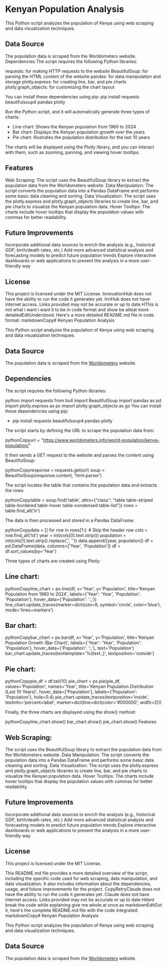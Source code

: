 # Kenyan Population Analysis
This Python script analyzes the population of Kenya using web scraping and data visualization techniques.

## Data Source
The population data is scraped from the Worldometers website.
Dependencies
The script requires the following Python libraries:

requests: for making HTTP requests to the website
BeautifulSoup: for parsing the HTML content of the website
pandas: for data manipulation and storage
plotly.express: for creating line, bar, and pie charts
plotly.graph_objects: for customizing the chart layout

You can install these dependencies using pip:
pip install requests beautifulsoup4 pandas plotly


Run the Python script, and it will automatically generate three types of charts:

- Line chart: Shows the Kenyan population from 1960 to 2024
- Bar chart: Displays the Kenyan population growth over the years
- Pie chart: Illustrates the population distribution for the last 10 years


The charts will be displayed using the Plotly library, and you can interact with them, such as zooming, panning, and viewing hover tooltips.

## Features

Web Scraping: The script uses the BeautifulSoup library to extract the population data from the Worldometers website.
Data Manipulation: The script converts the population data into a Pandas DataFrame and performs some basic data cleaning and sorting.
Data Visualization: The script uses the plotly.express and plotly.graph_objects libraries to create line, bar, and pie charts to visualize the Kenyan population data.
Hover Tooltips: The charts include hover tooltips that display the population values with commas for better readability.

## Future Improvements

Incorporate additional data sources to enrich the analysis (e.g., historical GDP, birth/death rates, etc.)
Add more advanced statistical analysis and forecasting models to predict future population trends
Explore interactive dashboards or web applications to present the analysis in a more user-friendly way

## License
This project is licensed under the MIT License. InnovationHub does not have the ability to run the code it generates yet. InnHub does not have internet access. Links provided may not be accurate or up to date.HThis is not what i want i want it to be in code format and show be atleat more detailedEditUnderstood. Here's a more detailed README.md file in code format:
markdownCopy# Kenyan Population Analysis

This Python script analyzes the population of Kenya using web scraping and data visualization techniques.

## Data Source

The population data is scraped from the [Worldometers](https://www.worldometers.info/world-population/kenya-population/) website.

## Dependencies

The script requires the following Python libraries:

python
import requests
from bs4 import BeautifulSoup
import pandas as pd
import plotly.express as px
import plotly.graph_objects as go
You can install these dependencies using pip:

- pip install requests beautifulsoup4 pandas plotly


The script starts by defining the URL to scrape the population data from:

pythonCopyurl = "https://www.worldometers.info/world-population/kenya-population/"

It then sends a GET request to the website and parses the content using BeautifulSoup:

pythonCopyresponse = requests.get(url)
soup = BeautifulSoup(response.content, 'html.parser')

The script locates the table that contains the population data and extracts the rows:

pythonCopytable = soup.find('table', attrs={"class": "table table-striped table-bordered table-hover table-condensed table-list"})
rows = table.find_all('tr')

The data is then processed and stored in a Pandas DataFrame:

pythonCopydata = []
for row in rows[1:]:  # Skip the header row
    cols = row.find_all('td')
    year = int(cols[0].text.strip())
    population = int(cols[1].text.strip().replace(',', ''))
    data.append([year, population])
df = pd.DataFrame(data, columns=['Year', 'Population'])
df = df.sort_values(by='Year')

Three types of charts are created using Plotly:

## Line chart:

pythonCopyline_chart = px.line(df, x='Year', y='Population', title='Kenyan Population from 1960 to 2024',
                    labels={'Year': 'Year', 'Population': 'Population'},
                    hover_data={'Population': ':,'})
line_chart.update_traces(marker=dict(size=8, symbol='circle', color='blue'), mode='lines+markers')

## Bar chart:

pythonCopybar_chart = px.bar(df, x='Year', y='Population', title='Kenyan Population Growth (Bar Chart)',
                  labels={'Year': 'Year', 'Population': 'Population'},
                  hover_data={'Population': ':,'}, text='Population')
bar_chart.update_traces(texttemplate='%{text:,}', textposition='outside')

## Pie chart:

pythonCopypie_df = df.tail(10)
pie_chart = px.pie(pie_df, values='Population', names='Year', title='Kenyan Population Distribution (Last 10 Years)',
                  hover_data=['Population'], labels={'Population': 'Population'},
                  hole=0.4)
pie_chart.update_traces(textposition='inside', textinfo='percent+label', marker=dict(line=dict(color='#000000', width=2)))

Finally, the three charts are displayed using the show() method:

pythonCopyline_chart.show()
bar_chart.show()
pie_chart.show()
Features

## Web Scraping: 

The script uses the BeautifulSoup library to extract the population data from the Worldometers website.
Data Manipulation: The script converts the population data into a Pandas DataFrame and performs some basic data cleaning and sorting.
Data Visualization: The script uses the plotly.express and plotly.graph_objects libraries to create line, bar, and pie charts to visualize the Kenyan population data.
Hover Tooltips: The charts include hover tooltips that display the population values with commas for better readability.

##  Future Improvements

Incorporate additional data sources to enrich the analysis (e.g., historical GDP, birth/death rates, etc.)
Add more advanced statistical analysis and forecasting models to predict future population trends
Explore interactive dashboards or web applications to present the analysis in a more user-friendly way

## License
This project is licensed under the MIT License.

This README.md file provides a more detailed overview of the script, including the specific code used for web scraping, data manipulation, and data visualization. It also includes information about the dependencies, usage, and future improvements for the project. CopyRetryClaude does not have the ability to run the code it generates yet. Claude does not have internet access. Links provided may not be accurate or up to date.Hdont break the code while explaining give me whole at once as markdownEditGot it, here's the complete README.md file with the code integrated:
markdownCopy# Kenyan Population Analysis

This Python script analyzes the population of Kenya using web scraping and data visualization techniques.

## Data Source

The population data is scraped from the [Worldometers](https://www.worldometers.info/world-population/kenya-population/) website.

